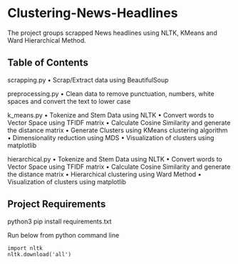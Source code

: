 # Clustering-News-Headlines
The project groups scrapped News headlines using NLTK, KMeans and Ward Hierarchical Method.


Table of Contents 
---------------------------
scrapping.py
   • Scrap/Extract data using BeautifulSoup
	
preprocessing.py
   • Clean data to remove punctuation, numbers, white spaces and convert the text to lower case
	
k_means.py
   • Tokenize and Stem Data using NLTK
   • Convert words to Vector Space using TFIDF matrix
   • Calculate Cosine Similarity and generate the distance matrix
   • Generate Clusters using KMeans clustering algorithm
   • Dimensionality reduction using MDS
   • Visualization of clusters using matplotlib
	
hierarchical.py
   • Tokenize and Stem Data using NLTK
   • Convert words to Vector Space using TFIDF matrix
   • Calculate Cosine Similarity and generate the distance matrix
   • Hierarchical clustering using Ward Method
   • Visualization of clusters using matplotlib

  
Project Requirements
----------------------------
python3
pip install requirements.txt

Run below from python command line 

	import nltk
	nltk.download('all')

